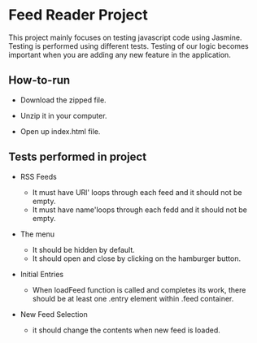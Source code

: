 # Feed Reader Project

This project mainly focuses on testing javascript code using Jasmine. Testing is performed using different tests.
Testing of our logic becomes important when you are adding any new feature in the application.



## How-to-run

* Download the zipped file.

* Unzip it in your computer.

* Open up index.html file.



## Tests performed in project

* RSS Feeds

    * It must have URl' loops through each feed and it should not be empty.
    * It must have name'loops through each fedd and it should not be empty.

* The menu

    * It should be hidden by default.
    * It should open and close by clicking on the hamburger button.

* Initial Entries

    * When loadFeed function is called and completes its work, there should be at least one .entry element within .feed container.

* New Feed Selection

    * it should change the contents when new feed is loaded.
